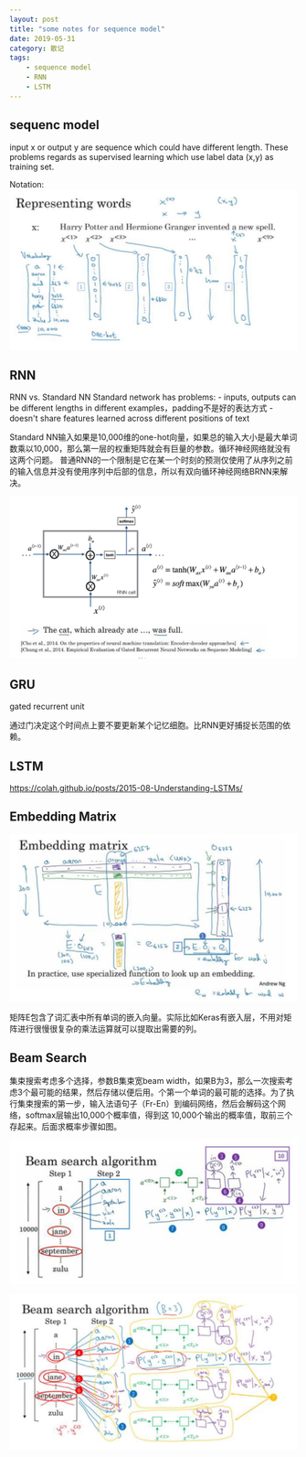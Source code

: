 ```yaml
---
layout: post
title: "some notes for sequence model"
date: 2019-05-31
category: 散记
tags: 
    - sequence model
    - RNN
    - LSTM
---
```


## sequenc model ##
input x or output y are sequence which could have different length. These problems regards as supervised learning which use label data (x,y) as training set.

Notation:
![Notation](\assets\images\postsimage\0531\sequence_model.jpg)

## RNN ##

RNN vs. Standard NN
Standard network has problems:
	- inputs, outputs can be different lengths in different examples，padding不是好的表达方式
	- doesn't share features learned across different positions of text

Standard NN输入如果是10,000维的one-hot向量，如果总的输入大小是最大单词数乘以10,000，那么第一层的权重矩阵就会有巨量的参数。循环神经网络就没有这两个问题。
普通RNN的一个限制是它在某一个时刻的预测仅使用了从序列之前的输入信息并没有使用序列中后部的信息，所以有双向循环神经网络BRNN来解决。

![RNN Unit](\assets\images\postsimage\0531\RNN.png)

## GRU ##

gated recurrent unit

通过门决定这个时间点上要不要更新某个记忆细胞。比RNN更好捕捉长范围的依赖。

## LSTM ##

<https://colah.github.io/posts/2015-08-Understanding-LSTMs/>

## Embedding Matrix ##

![embedding matrix](\assets\images\postsimage\0531\embedding_matrix.jpg)

矩阵E包含了词汇表中所有单词的嵌入向量。实际比如Keras有嵌入层，不用对矩阵进行很慢很复杂的乘法运算就可以提取出需要的列。

## Beam Search ##

集束搜索考虑多个选择，参数B集束宽beam width，如果B为3，那么一次搜索考虑3个最可能的结果，然后存储以便后用。个第一个单词的最可能的选择。为了执行集束搜索的第一步，输入法语句子（Fr-En）到编码网络，然后会解码这个网络，softmax层输出10,000个概率值，得到这 10,000个输出的概率值，取前三个存起来。后面求概率步骤如图。

![beam search](\assets\images\postsimage\0531\beam_search.jpg)

![beam search steps](\assets\images\postsimage\0531\beam_search2.jpg)